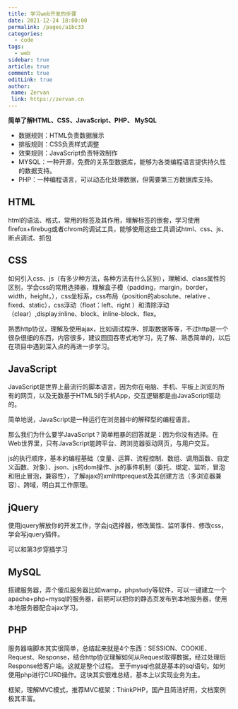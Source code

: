 ```yaml
---
title: 学习web开发的步骤
date: 2021-12-24 18:00:00
permalink: /pages/a1bc33
categories:
  - code
tags:
  - web
sidebar: true
article: true
comment: true
editLink: true
author:
 name: Zervan
 link: https://zervan.cn
---
```




**简单了解HTML、CSS、JavaScript、PHP、 MySQL**

- 数据规则：HTML负责数据展示
- 排版规则：CSS负责样式调整
- 效果规则：JavaScript负责特效制作
- MYSQL：一种开源，免费的关系型数据库，能够为各类编程语言提供持久性的数据支持。
- PHP：一种编程语言，可以动态化处理数据，但需要第三方数据库支持。

## HTML

html的语法、格式，常用的标签及其作用，理解标签的嵌套，学习使用firefox+firebug或者chrom的调试工具，能够使用这些工具调试html、css、js、断点调试、抓包

## CSS

如何引入css、js（有多少种方法，各种方法有什么区别），理解id、class属性的区别，学会css的常用选择器，理解盒子模（padding，margin，border，width，height，），css坐标系，css布局（position的absolute、relative 、fixed、static），css浮动（float：left、right ）和清除浮动（clear）,display:inline、block、inline-block、flex。

熟悉http协议，理解及使用ajax，比如调试程序、抓取数据等等，不过http是一个很杂很细的东西，内容很多，建议囫囵吞枣式地学习，先了解、熟悉简单的，以后在项目中遇到深入点的再进一步学习。

## JavaScript

JavaScript是世界上最流行的脚本语言，因为你在电脑、手机、平板上浏览的所有的网页，以及无数基于HTML5的手机App，交互逻辑都是由JavaScript驱动的。

简单地说，JavaScript是一种运行在浏览器中的解释型的编程语言。

那么我们为什么要学JavaScript？简单粗暴的回答就是：因为你没有选择。在Web世界里，只有JavaScript能跨平台、跨浏览器驱动网页，与用户交互。

js的执行顺序，基本的编程基础（变量、运算、流程控制、数组、调用函数、自定义函数、对象）、json、js的dom操作、js的事件机制（委托、绑定、监听，冒泡和阻止冒泡，兼容性），了解ajax的xmlhttprequest及其创建方法（多浏览器兼容）、跨域，明白其工作原理。

## jQuery

使用jquery解放你的开发工作，学会jq选择器，修改属性、监听事件、修改css，学会写jquery插件。

可以和第3步穿插学习

## MySQL

搭建服务器，弄个傻瓜服务器比如wamp，phpstudy等软件，可以一键建立一个apache+php+mysql的服务器，前期可以把你的静态页发布到本地服务器，使用本地服务器配合ajax学习。

## PHP

服务器端脚本其实很简单，总结起来就是4个东西：SESSION、COOKIE、Request、Response，结合http协议理解如何从Request取得数据，经过处理后Response给客户端。这就是整个过程。
至于mysql也就是基本的sql语句。如何使用php进行CURD操作。这块其实很难总结，基本上以实现业务为主。

框架，理解MVC模式，推荐MVC框架：ThinkPHP，国产且简洁好用，文档案例极其丰富。